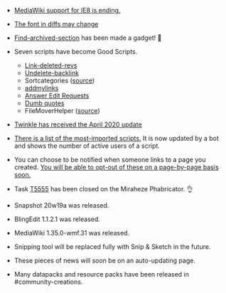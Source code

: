 - [MediaWiki support for IE8 is ending.](https://phabricator.wikimedia.org/T248061)
- [The font in diffs may change](https://phabricator.wikimedia.org/T250393)
- [Find-archived-section](https://en.wikipedia.org/wiki/User:SD0001/find-archived-section) has been made a gadget! 🎉
- Seven scripts have become Good Scripts.
   -   [Link-deleted-revs](https://en.wikipedia.org/wiki/User:Enterprisey/link-deleted-revs)
   -   [Undelete-backlink](https://en.wikipedia.org/wiki/User:Enterprisey/undelete-backlink)
   -   Sortcategories ([source](https://en.wikipedia.org/wiki/User:Epicgenius/sortcategories.js))
   -   [addmylinks](https://en.wikipedia.org/wiki/User:Awesome_Aasim/addmylinks)
   -   [Answer Edit Requests](https://en.wikipedia.org/wiki/User:Awesome_Aasim/editrequest)
   -   [Dumb quotes](https://en.wikipedia.org/wiki/User:DemonDays64/Scripts/Dumb_quotes)
   -   FileMoverHelper ([source](https://en.wikipedia.org/wiki/User:Guywan/Scripts/FileMoverHelper.js))

- [Twinkle has received the April 2020 update](https://en.wikipedia.org/wiki/Wikipedia_talk:Twinkle#April_2020_Twinkle_updates,_features,_and_behaviors_(2020-04-25)_@ffe5bbed)
- [There is a list of the most-imported scripts.](https://en.wikipedia.org/wiki/Wikipedia:User_scripts/Most_imported_scripts) It is now updated by a bot and shows the number of active users of a script.
- You can choose to be notified when someone links to a page you created. [You will be able to opt-out of these on a page-by-page basis soon.](https://phabricator.wikimedia.org/T46787)
- Task [T5555](https://phabricator.miraheze.org/T5555) has been closed on the Miraheze Phabricator. 👌
- Snapshot 20w19a was released.
- BlingEdit 1.1.2.1 was released.
- MediaWiki 1.35.0-wmf.31 was released.
- Snipping tool will be replaced fully with Snip & Sketch in the future.
- These pieces of news will soon be on an auto-updating page.
- Many datapacks and resource packs have been released in #community-creations.
